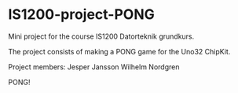 # IS1200-project-PONG

Mini project for the course IS1200 Datorteknik grundkurs.

The project consists of making a PONG game for the Uno32 ChipKit.

Project members:
    Jesper Jansson
    Wilhelm Nordgren

PONG!